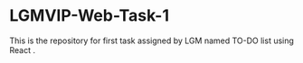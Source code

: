 # LGMVIP-Web-Task-1
This is the repository for first task assigned by LGM named TO-DO list using React .
